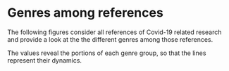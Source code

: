# Genres among references
The following figures consider all references of Covid-19 related research and provide a look at the the different genres among those references. 

The values reveal the portions of each genre group, so that the lines represent their dynamics.